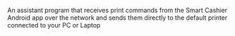 An assistant program that receives print commands from the Smart Cashier Android app over the network and sends them directly to the default printer connected to your PC or Laptop
